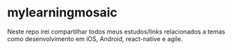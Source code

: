 # mylearningmosaic
Neste repo irei compartilhar todos meus estudos/links relacionados a temas como desenvolvimento em iOS, Android, react-native e agile.
